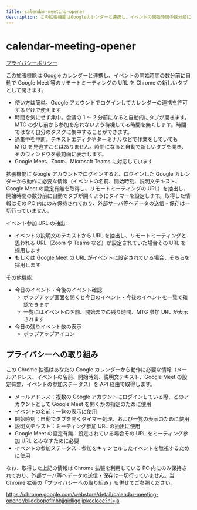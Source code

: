 ```yaml
---
title: calendar-meeting-opener
description: この拡張機能はGoogleカレンダーと連携し、イベントの開始時間の数分前に自動でGoogle Meet等のリモートミーティングのURLをChromeの新しいタブとして開きます。
---
```


# calendar-meeting-opener

[プライバシーポリシー](#%E3%83%97%E3%83%A9%E3%82%A4%E3%83%90%E3%82%B7%E3%83%BC%E3%81%B8%E3%81%AE%E5%8F%96%E3%82%8A%E7%B5%84%E3%81%BF)

この拡張機能は Google カレンダーと連携し、イベントの開始時間の数分前に自動で Google Meet 等のリモートミーティングの URL を Chrome の新しいタブとして開きます。

- 使い方は簡単。Google アカウントでログインしてカレンダーの連携を許可するだけで使えます
- 時間を気にせず集中。会議の 1 ～ 2 分前になると自動的にタブが開きます。MTG の少し前から参加を忘れないよう待機してる時間を無くします。時間ではなく自分のタスクに集中することができます。
- 過集中を中断。テキストエディタやターミナルなどで作業をしていても MTG を見逃すことはありません。時間になると自動で新しいタブを開き、そのウィンドウを最前面に表示します。
- Google Meet、Zoom、Microsoft Teams に対応しています

拡張機能に Google アカウントでログインすると、ログインした Google カレンダーから動作に必要な情報（イベントの名前、開始時刻、説明文テキスト、Google Meet の設定有無を取得し、リモートミーティングの URL）を抽出し、開始時間の数分前に自動でタブが開くようにタイマーを設定します。取得した情報はその PC 内にのみ保持されており、外部サーバ等へデータの送信・保存は一切行っていません。

イベント参加 URL の抽出:

- イベントの説明文のテキストから URL を抽出し、リモートミーティングと思われる URL（Zoom や Teams など）が設定されていた場合その URL を採用します
- もしくは Google Meet の URL がイベントに設定されている場合、そちらを採用します

その他機能:

- 今日のイベント・今後のイベント確認
  - ポップアップ画面を開くと今日のイベント・今後のイベントを一覧で確認できます
  - 一覧にはイベントの名前、開始までの残り時間、MTG 参加 URL が表示されます
- 今日の残りイベント数の表示
  - ポップアップアイコン

## プライバシーへの取り組み

この Chrome 拡張はあなたの Google カレンダーから動作に必要な情報（メールアドレス、イベントの名前、開始時刻、説明文テキスト、Google Meet の設定有無、イベントの参加ステータス）を API 経由で取得します。

- メールアドレス：複数の Google アカウントにログインしている際、どのアカウントとして Google Meet を開くかの指定のために使用
- イベントの名前：一覧の表示に使用
- 開始時刻：自動でタブを開くタイマー処理、および一覧の表示のために使用
- 説明文テキスト：ミーティング参加 URL の抽出に使用
- Google Meet の設定有無：設定されている場合その URL をミーティング参加 URL とみなすために必要
- イベントの参加ステータス：参加をキャンセルしたイベントを無視するために使用

なお、取得した上記の情報は Chrome 拡張を利用している PC 内にのみ保持されており、外部サーバ等へデータの送信・保存は一切行っていません。当 Chrome 拡張の「プライバシーへの取り組み」も併せてご参照ください。

https://chrome.google.com/webstore/detail/calendar-meeting-opener/bliodbopofmhhjjgidliggjipkccloce?hl=ja
